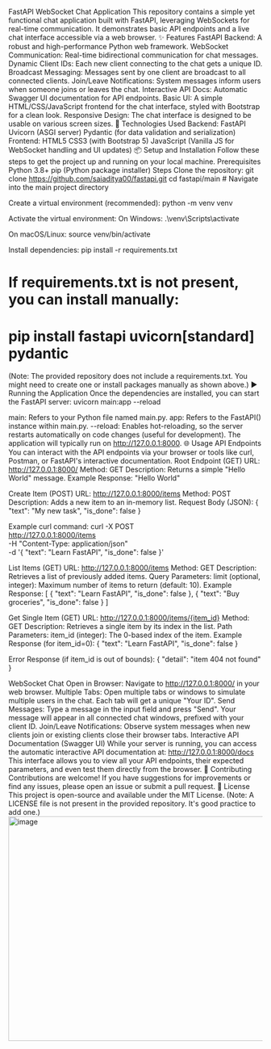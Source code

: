 FastAPI WebSocket Chat Application
This repository contains a simple yet functional chat application built with FastAPI, leveraging WebSockets for real-time communication. It demonstrates basic API endpoints and a live chat interface accessible via a web browser.
✨ Features
FastAPI Backend: A robust and high-performance Python web framework.
WebSocket Communication: Real-time bidirectional communication for chat messages.
Dynamic Client IDs: Each new client connecting to the chat gets a unique ID.
Broadcast Messaging: Messages sent by one client are broadcast to all connected clients.
Join/Leave Notifications: System messages inform users when someone joins or leaves the chat.
Interactive API Docs: Automatic Swagger UI documentation for API endpoints.
Basic UI: A simple HTML/CSS/JavaScript frontend for the chat interface, styled with Bootstrap for a clean look.
Responsive Design: The chat interface is designed to be usable on various screen sizes.
🚀 Technologies Used
Backend:
FastAPI
Uvicorn (ASGI server)
Pydantic (for data validation and serialization)
Frontend:
HTML5
CSS3 (with Bootstrap 5)
JavaScript (Vanilla JS for WebSocket handling and UI updates)
📦 Setup and Installation
Follow these steps to get the project up and running on your local machine.
Prerequisites
Python 3.8+
pip (Python package installer)
Steps
Clone the repository:
git clone https://github.com/saiaditya00/fastapi.git
cd fastapi/main # Navigate into the main project directory


Create a virtual environment (recommended):
python -m venv venv


Activate the virtual environment:
On Windows:
.\venv\Scripts\activate


On macOS/Linux:
source venv/bin/activate


Install dependencies:
pip install -r requirements.txt
# If requirements.txt is not present, you can install manually:
# pip install fastapi uvicorn[standard] pydantic

(Note: The provided repository does not include a requirements.txt. You might need to create one or install packages manually as shown above.)
▶️ Running the Application
Once the dependencies are installed, you can start the FastAPI server:
uvicorn main:app --reload


main: Refers to your Python file named main.py.
app: Refers to the FastAPI() instance within main.py.
--reload: Enables hot-reloading, so the server restarts automatically on code changes (useful for development).
The application will typically run on http://127.0.0.1:8000.
🌐 Usage
API Endpoints
You can interact with the API endpoints via your browser or tools like curl, Postman, or FastAPI's interactive documentation.
Root Endpoint (GET)
URL: http://127.0.0.1:8000/
Method: GET
Description: Returns a simple "Hello World" message.
Example Response:
"Hello World"


Create Item (POST)
URL: http://127.0.0.1:8000/items
Method: POST
Description: Adds a new item to an in-memory list.
Request Body (JSON):
{
  "text": "My new task",
  "is_done": false
}


Example curl command:
curl -X POST \
  http://127.0.0.1:8000/items \
  -H "Content-Type: application/json" \
  -d '{ "text": "Learn FastAPI", "is_done": false }'


List Items (GET)
URL: http://127.0.0.1:8000/items
Method: GET
Description: Retrieves a list of previously added items.
Query Parameters:
limit (optional, integer): Maximum number of items to return (default: 10).
Example Response:
[
  {
    "text": "Learn FastAPI",
    "is_done": false
  },
  {
    "text": "Buy groceries",
    "is_done": false
  }
]


Get Single Item (GET)
URL: http://127.0.0.1:8000/items/{item_id}
Method: GET
Description: Retrieves a single item by its index in the list.
Path Parameters:
item_id (integer): The 0-based index of the item.
Example Response (for item_id=0):
{
  "text": "Learn FastAPI",
  "is_done": false
}


Error Response (if item_id is out of bounds):
{
  "detail": "item 404 not found"
}


WebSocket Chat
Open in Browser: Navigate to http://127.0.0.1:8000/ in your web browser.
Multiple Tabs: Open multiple tabs or windows to simulate multiple users in the chat. Each tab will get a unique "Your ID".
Send Messages: Type a message in the input field and press "Send". Your message will appear in all connected chat windows, prefixed with your client ID.
Join/Leave Notifications: Observe system messages when new clients join or existing clients close their browser tabs.
Interactive API Documentation (Swagger UI)
While your server is running, you can access the automatic interactive API documentation at:
http://127.0.0.1:8000/docs
This interface allows you to view all your API endpoints, their expected parameters, and even test them directly from the browser.
🤝 Contributing
Contributions are welcome! If you have suggestions for improvements or find any issues, please open an issue or submit a pull request.
📄 License
This project is open-source and available under the MIT License.
(Note: A LICENSE file is not present in the provided repository. It's good practice to add one.)
<img width="960" height="445" alt="image" src="https://github.com/user-attachments/assets/9eaa9858-5122-4b03-bc26-049cfbbe87ec" />

